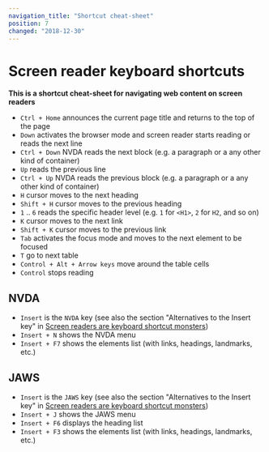 ```yaml
---
navigation_title: "Shortcut cheat-sheet"
position: 7
changed: "2018-12-30"
---
```


# Screen reader keyboard shortcuts

**This is a shortcut cheat-sheet for navigating web content on screen readers**


- `Ctrl + Home` announces the current page title and returns to the top of the page
- `Down` activates the browser mode and screen reader starts reading or reads the next line
- `Ctrl + Down` NVDA reads the next block (e.g. a paragraph or a any other kind of container)
- `Up` reads the previous line
- `Ctrl + Up` NVDA reads the previous block (e.g. a paragraph or a any other kind of container)
- `H` cursor moves to the next heading
- `Shift + H` cursor moves to the previous heading
- `1` .. `6` reads the specific header level (e.g. `1` for `<H1>`, `2` for `H2`, and so on)
- `K` cursor moves to the next link
- `Shift + K` cursor moves to the previous link
- `Tab` activates the focus mode and moves to the next element to be focused
- `T` go to next table
- `Control + Alt + Arrow keys` move around the table cells
- `Control` stops reading



## NVDA

- `Insert` is the `NVDA` key (see also the section "Alternatives to the Insert key" in [Screen readers are keyboard shortcut monsters](/knowledge/desktop-screen-readers/shortcut-monsters))
- `Insert + N` shows the NVDA menu
- `Insert + F7` shows the elements list (with links, headings, landmarks, etc.)

## JAWS

- `Insert` is the `JAWS` key (see also the section "Alternatives to the Insert key" in [Screen readers are keyboard shortcut monsters](/knowledge/desktop-screen-readers/shortcut-monsters))
- `Insert + J` shows the JAWS menu
- `Insert + F6` displays the heading list
- `Insert + F3` shows the elements list (with links, headings, landmarks, etc.)

